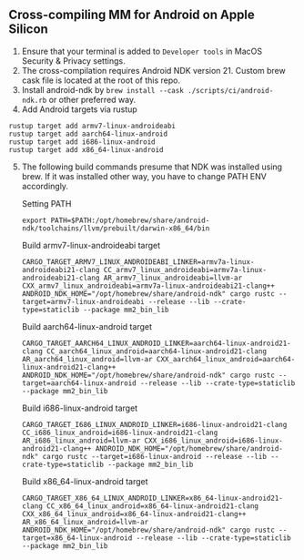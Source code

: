 ## Cross-compiling MM for Android on Apple Silicon

1. Ensure that your terminal is added to `Developer tools` in MacOS Security & Privacy settings.
2. The cross-compilation requires Android NDK version 21. Custom brew cask file is located at the root of this repo.
3. Install android-ndk by `brew install --cask ./scripts/ci/android-ndk.rb` or other preferred way.
4. Add Android targets via rustup
```shell
rustup target add armv7-linux-androideabi
rustup target add aarch64-linux-android
rustup target add i686-linux-android
rustup target add x86_64-linux-android
```
5. The following build commands presume that NDK was installed using brew. If it was installed other way, you have to change PATH ENV accordingly. 

   Setting PATH
   ```shell
   export PATH=$PATH:/opt/homebrew/share/android-ndk/toolchains/llvm/prebuilt/darwin-x86_64/bin
   ```
   Build armv7-linux-androideabi target
   ```shell
   CARGO_TARGET_ARMV7_LINUX_ANDROIDEABI_LINKER=armv7a-linux-androideabi21-clang CC_armv7_linux_androideabi=armv7a-linux-androideabi21-clang AR_armv7_linux_androideabi=llvm-ar CXX_armv7_linux_androideabi=armv7a-linux-androideabi21-clang++ ANDROID_NDK_HOME="/opt/homebrew/share/android-ndk" cargo rustc --target=armv7-linux-androideabi --release --lib --crate-type=staticlib --package mm2_bin_lib
   ```
   Build aarch64-linux-android target
   ```shell
   CARGO_TARGET_AARCH64_LINUX_ANDROID_LINKER=aarch64-linux-android21-clang CC_aarch64_linux_android=aarch64-linux-android21-clang AR_aarch64_linux_android=llvm-ar CXX_aarch64_linux_android=aarch64-linux-android21-clang++ ANDROID_NDK_HOME="/opt/homebrew/share/android-ndk" cargo rustc --target=aarch64-linux-android --release --lib --crate-type=staticlib --package mm2_bin_lib
   ```
   Build i686-linux-android target
   ```shell
   CARGO_TARGET_I686_LINUX_ANDROID_LINKER=i686-linux-android21-clang CC_i686_linux_android=i686-linux-android21-clang AR_i686_linux_android=llvm-ar CXX_i686_linux_android=i686-linux-android21-clang++ ANDROID_NDK_HOME="/opt/homebrew/share/android-ndk" cargo rustc --target=i686-linux-android --release --lib --crate-type=staticlib --package mm2_bin_lib
   ```
   Build x86_64-linux-android target
   ```shell
   CARGO_TARGET_X86_64_LINUX_ANDROID_LINKER=x86_64-linux-android21-clang CC_x86_64_linux_android=x86_64-linux-android21-clang CXX_x86_64_linux_android=x86_64-linux-android21-clang++ AR_x86_64_linux_android=llvm-ar ANDROID_NDK_HOME="/opt/homebrew/share/android-ndk" cargo rustc --target=x86_64-linux-android --release --lib --crate-type=staticlib --package mm2_bin_lib
   ```
